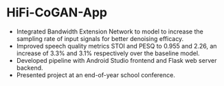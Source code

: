 # HiFi-CoGAN-App
 - Integrated Bandwidth Extension Network to model to increase the sampling rate of input signals for better denoising efficacy.
 - Improved speech quality metrics STOI and PESQ to 0.955 and 2.26, an increase of 3.3% and 3.1% respectively over the baseline model.
 - Developed pipeline with Android Studio frontend and Flask web server backend.
 - Presented project at an end-of-year school conference. 
